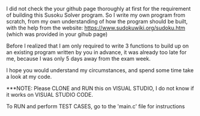 I did not check the your github page thoroughly at first for the requirement of building this Susoku Solver program. So I write my own program from scratch, from my own understanding of how the program should be built, with the help from the website: https://www.sudokuwiki.org/sudoku.htm (which was provided in your gihub page)

Before I realized that I am only required to write 3 functions to build up on an existing program written by you in advance, it was already too late for me, because I was only 5 days away from the exam week.

I hope you would understand my circumstances, and spend some time take a look at my code.

***NOTE: Please CLONE and RUN this on VISUAL STUDIO, I do not know if it works on VISUAL STUDIO CODE.

To RUN and perform TEST CASES, go to the 'main.c' file for instructions
